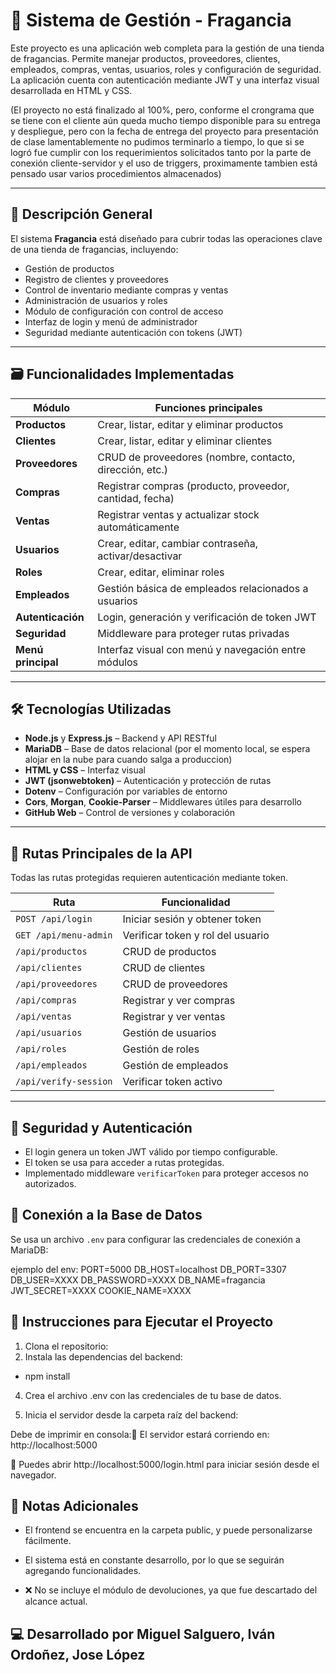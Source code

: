 # 🌸 Sistema de Gestión - Fragancia

Este proyecto es una aplicación web completa para la gestión de una tienda de fragancias. Permite manejar productos, proveedores, clientes, empleados, compras, ventas, usuarios, roles y configuración de seguridad. La aplicación cuenta con autenticación mediante JWT y una interfaz visual desarrollada en HTML y CSS.

(El proyecto no está finalizado al 100%, pero, conforme el crongrama que se tiene con el cliente aún queda mucho tiempo disponible para su entrega y despliegue, pero con la fecha de entrega del proyecto para presentación de clase lamentablemente no pudimos terminarlo a tiempo, lo que si se logró fue cumplir con los requerimientos solicitados tanto por la parte de conexión cliente-servidor y el uso de triggers, proximamente tambien está pensado usar varios procedimientos almacenados)

---

## 🧾 Descripción General

El sistema **Fragancia** está diseñado para cubrir todas las operaciones clave de una tienda de fragancias, incluyendo:

- Gestión de productos  
- Registro de clientes y proveedores  
- Control de inventario mediante compras y ventas  
- Administración de usuarios y roles  
- Módulo de configuración con control de acceso  
- Interfaz de login y menú de administrador  
- Seguridad mediante autenticación con tokens (JWT)  

---

## 🗃️ Funcionalidades Implementadas

| Módulo       | Funciones principales                                              |
|--------------|--------------------------------------------------------------------|
| **Productos**    | Crear, listar, editar y eliminar productos                         |
| **Clientes**     | Crear, listar, editar y eliminar clientes                          |
| **Proveedores**  | CRUD de proveedores (nombre, contacto, dirección, etc.)            |
| **Compras**      | Registrar compras (producto, proveedor, cantidad, fecha)           |
| **Ventas**       | Registrar ventas y actualizar stock automáticamente                |
| **Usuarios**     | Crear, editar, cambiar contraseña, activar/desactivar              |
| **Roles**        | Crear, editar, eliminar roles                                      |
| **Empleados**    | Gestión básica de empleados relacionados a usuarios                |
| **Autenticación**| Login, generación y verificación de token JWT                      |
| **Seguridad**    | Middleware para proteger rutas privadas                             |
| **Menú principal**| Interfaz visual con menú y navegación entre módulos                |

---

## 🛠️ Tecnologías Utilizadas

- **Node.js** y **Express.js** – Backend y API RESTful  
- **MariaDB** – Base de datos relacional (por el momento local, se espera alojar en la nube para cuando salga a produccion)
- **HTML y CSS** – Interfaz visual  
- **JWT (jsonwebtoken)** – Autenticación y protección de rutas  
- **Dotenv** – Configuración por variables de entorno  
- **Cors**, **Morgan**, **Cookie-Parser** – Middlewares útiles para desarrollo  
- **GitHub Web** – Control de versiones y colaboración

---

## 🔐 Rutas Principales de la API

Todas las rutas protegidas requieren autenticación mediante token.

| Ruta                       | Funcionalidad                                |
|----------------------------|----------------------------------------------|
| `POST /api/login`          | Iniciar sesión y obtener token               |
| `GET /api/menu-admin`      | Verificar token y rol del usuario            |
| `/api/productos`           | CRUD de productos                            |
| `/api/clientes`            | CRUD de clientes                             |
| `/api/proveedores`         | CRUD de proveedores                          |
| `/api/compras`             | Registrar y ver compras                      |
| `/api/ventas`              | Registrar y ver ventas                       |
| `/api/usuarios`            | Gestión de usuarios                          |
| `/api/roles`               | Gestión de roles                             |
| `/api/empleados`           | Gestión de empleados                         |
| `/api/verify-session`      | Verificar token activo                       |

---

## 🔐 Seguridad y Autenticación

- El login genera un token JWT válido por tiempo configurable.
- El token se usa para acceder a rutas protegidas.
- Implementado middleware `verificarToken` para proteger accesos no autorizados.

## 🔗 Conexión a la Base de Datos

Se usa un archivo `.env` para configurar las credenciales de conexión a MariaDB:

ejemplo del env:
PORT=5000
DB_HOST=localhost
DB_PORT=3307
DB_USER=XXXX
DB_PASSWORD=XXXX
DB_NAME=fragancia
JWT_SECRET=XXXX
COOKIE_NAME=XXXX

## 🚀 Instrucciones para Ejecutar el Proyecto
1. Clona el repositorio:
2. Instala las dependencias del backend:

- npm install

4. Crea el archivo .env con las credenciales de tu base de datos.

5. Inicia el servidor desde la carpeta raíz del backend:

Debe de imprimir en consola:📍 El servidor estará corriendo en: http://localhost:5000

🔐 Puedes abrir http://localhost:5000/login.html para iniciar sesión desde el navegador.

## 📌 Notas Adicionales
- El frontend se encuentra en la carpeta public, y puede personalizarse fácilmente.

- El sistema está en constante desarrollo, por lo que se seguirán agregando funcionalidades.

- ❌ No se incluye el módulo de devoluciones, ya que fue descartado del alcance actual.

## 💻 Desarrollado por Miguel Salguero, Iván Ordoñez, Jose López




